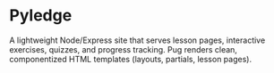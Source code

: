 # Pyledge
A lightweight Node/Express site that serves lesson pages, interactive exercises, quizzes, and progress tracking. Pug renders clean, componentized HTML templates (layouts, partials, lesson pages).
